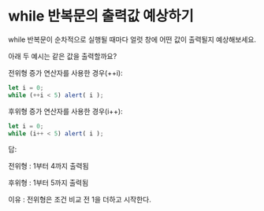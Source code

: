 # while 반복문의 출력값 예상하기

while 반복문이 순차적으로 실행될 때마다 얼럿 창에 어떤 값이 출력될지 예상해보세요.

아래 두 예시는 같은 값을 출력할까요?

전위형 증가 연산자를 사용한 경우(++i):
```javascript
let i = 0;
while (++i < 5) alert( i );
```
후위형 증가 연산자를 사용한 경우(i++):
```javascript
let i = 0;
while (i++ < 5) alert( i );
```

답:

전위형 : 1부터 4까지 출력됨

후위형 : 1부터 5까지 출력됨

이유 : 전위형은 조건 비교 전 1을 더하고 시작한다.


